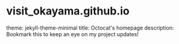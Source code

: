 # visit_okayama.github.io
theme: jekyll-theme-minimal
title: Octocat's homepage
description: Bookmark this to keep an eye on my project updates!
